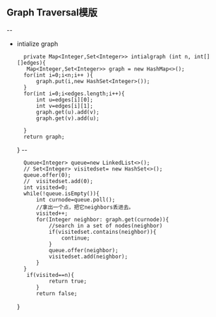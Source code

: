 ## Graph Traversal模版
--
* intialize graph

        private Map<Integer,Set<Integer>> intialgraph (int n, int[][]edges){
         Map<Integer,Set<Integer>> graph = new HashMap<>();
        for(int i=0;i<n;i++ ){
            graph.put(i,new HashSet<Integer>());
        }
        for(int i=0;i<edges.length;i++){
            int u=edges[i][0];
            int v=edges[i][1];
            graph.get(u).add(v);
            graph.get(v).add(u);
 
        }
        return graph;
    }
 --
    
        Queue<Integer> queue=new LinkedList<>();
        // Set<Integer> visitedset= new HashSet<>();
        queue.offer(0);
        //  visitedset.add(0);
        int visited=0;
        while(!queue.isEmpty()){
            int curnode=queue.poll();
            //拿出一个点，把它neighbors丢进去。
            visited++;
            for(Integer neighbor: graph.get(curnode)){
                //search in a set of nodes(neighbor)
                if(visitedset.contains(neighbor)){
                    continue;
                }
                queue.offer(neighbor);
                visitedset.add(neighbor);
            } 
        }
         if(visited==n){
                return true;
            }
            return false;
    }
    
